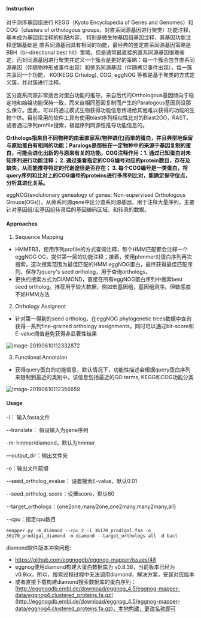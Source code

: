 #### Instruction

对于测序基因组进行 KEGG（Kyoto Encyclopedia of Genes and Genomes）和COG（clusters of orthologous groups，对直系同源基因进行聚类）功能注释，基本成为基因组注释的标配内容， 特别是微生物基因组基因注释，其基因功能注释逻辑基础是 直系同源基因具有相同的功能，最经典的鉴定直系同源基因策略是 BBH（bi-directional best hit）策略，但是通常最直接的直系同源基因很难鉴定，而对同源基因进行聚类并定义一个簇会是更好的策略：每一个簇会包含直系同源基因（伴随物种形成事件出现）和旁系同源基因（伴随拷贝事件出现），每一簇共享同一个功能， KO(KEGG Orholog), COG, eggNOG 等都是基于聚类的方式定义簇，并对簇进行注释。

区分直系同源非常适合对蛋白功能的推导。来自后代的Orthologous基因倾向于稳定地和始祖功能保持一致，而来自相同基因复制而产生的Paralogous基因则没那么保守。因此，可以将通过模式生物获得功能信息传递给其他难以获得的功能的生物个体。目前常用的软件工具有使用blast序列相似性比对的Blast2GO，RAST，或者通过序列profile搜索，根据序列同源性推导功能信息的。

**Orthologs指来自不同物种的由垂直家系(物种进化)而来的蛋白，并且典型地保留与原始蛋白有相同的功能；Paralogs是那些在一定物种中的来源于基因复制的蛋白，可能会进化出新的与原来有关的功能。COG注释作用：1. 通过已知蛋白对未知序列进行功能注释； 2. 通过查看指定的COG编号对应的protein数目，存在及缺失，从而能推导特定的代谢途径是否存在； 3. 每个COG编号是一类蛋白，将query序列和比对上的COG编号的proteins进行多序列比对，能确定保守位点，分析其进化关系。**

eggNOG(evolutionary genealogy of genes: Non-supervised Orthologous Groups(OGs))，从旁系同源gene中区分直系同源基因，用于注释大量序列，主要针对基因组/宏基因组转录后的基因编码区域，和转录的数据。

#### Approaches

1. Sequence Mapping

* HMMER3，使用序列profile的方式查询注释，每个HMM匹配都会注释一个eggNOG  OG，提供第一层的功能注释；接着，使用phmmer对蛋白序列再次搜索，这次搜索范围为最佳匹配的HMM eggNOG蛋白，最终获得最佳匹配序列，保存为query's seed ortholog，用于查询orthologs。
* 更快的搜索方式为DIAMOND，直接在所有eggNOG蛋白序列中搜索best seed ortholog。推荐用于较大数据，例如宏基因组，基因组测序。但敏感度不如HMM方法

2. Otrhology Assignent

* 针对第一得到的seed ortholog，在eggNOG phylogenetic trees数据中查询获得一系列fine-grained orthology assignments，同时可以通过bit-score和E-value阈值避免获得非显著性结果

![image-20190610112332872](http://ww1.sinaimg.cn/large/006tNc79gy1g3vwarr0nuj30lq0uitg0.jpg)

3. Functional Annotaion

* 获得query蛋白的功能信息，默认情况下，功能性描述会根据query蛋白序列来限制到最近的类别中。该信息包括最近的GO terms, KEGG和COG功能分类

![image-20190610112356659](http://ww2.sinaimg.cn/large/006tNc79gy1g3vwb4olrdj30lw0j6dl3.jpg)

#### Usage

-i： 输入fasta文件

--translate： 假设输入为gene序列

-m: hmmer/diamond，默认为hmmer

—output_dir：输出文件夹

-o：输出文件前缀

--seed_ortholog_evalue： 设置搜索E-value，默认0.01

--seed_ortholog_score：设置score，默认60

--target_orthologs：{one2one,many2one,one2many,many2many,all}

--cpu：指定cpu数目

`emapper.py -m diamond --cpu 2 -i 36170_prodigal.faa -o 36170_prodigal_diamond -m diamond --target_orthologs all -d bact `













diamond软件版本冲突问题: 

* https://github.com/eggnogdb/eggnog-mapper/issues/48
* eggnog使用diamond构建大蛋白数据库为 v0.8.38，当前版本已经为v0.9xx，所以，搜索过程过程中无法调用diamond，解决方案，安装对应版本
* 或者直接下载构建diamond搜索数据库的蛋白序列：[http://eggnogdb.embl.de/download/eggnog_4.5/eggnog-mapper-data/eggnog4.clustered_proteins.fa.gz](http://eggnogdb.embl.de/download/eggnog_4.5/eggnog-mapper-data/eggnog4.clustered_proteins.fa.gz)，本地构建，更改名称即可 


